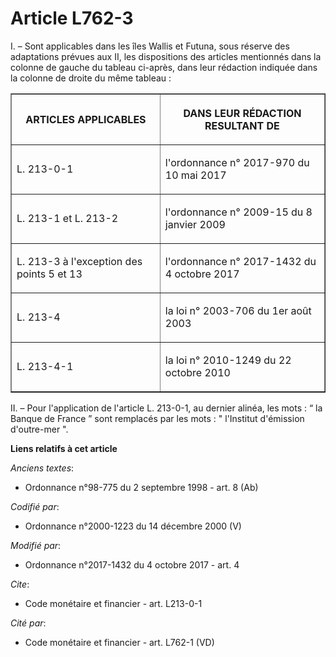 # Article L762-3

I. – Sont applicables dans les îles Wallis et Futuna, sous réserve des adaptations prévues aux II, les dispositions des
articles mentionnés dans la colonne de gauche du tableau ci-après, dans leur rédaction indiquée dans la colonne de droite du
même tableau :

<table border="1">
  <tbody>
    <tr>
      <th>

ARTICLES APPLICABLES

</th>
      <th>

DANS LEUR RÉDACTION RESULTANT DE</th>
    </tr>
    <tr>
      <td align="left">

L. 213-0-1
</td>
      <td align="left">

l'ordonnance n° 2017-970 du 10 mai 2017</td>
    </tr>
    <tr>
      <td align="left">

L. 213-1 et L. 213-2</td>
      <td align="left">

l'ordonnance n° 2009-15 du 8 janvier 2009</td>
    </tr>
    <tr>
      <td align="left">

L. 213-3 à l'exception des points 5 et 13</td>
      <td align="left">

l'ordonnance n° 2017-1432 du 4 octobre 2017</td>
    </tr>
    <tr>
      <td align="left">

L. 213-4</td>
      <td align="left">

la loi n° 2003-706 du 1er août 2003</td>
    </tr>
    <tr>
      <td align="left">

L. 213-4-1</td>
      <td align="left">

la loi n° 2010-1249 du 22 octobre 2010</td>
    </tr>
  </tbody>
</table>

II. – Pour l'application de l'article L. 213-0-1, au dernier alinéa, les mots : “ la Banque de France ” sont remplacés par
les mots : " l'Institut d'émission d'outre-mer ".

**Liens relatifs à cet article**

_Anciens textes_:

  - Ordonnance n°98-775 du 2 septembre 1998 - art. 8 (Ab)

_Codifié par_:

  - Ordonnance n°2000-1223 du 14 décembre 2000 (V)

_Modifié par_:

  - Ordonnance n°2017-1432 du 4 octobre 2017 - art. 4

_Cite_:

  - Code monétaire et financier - art. L213-0-1

_Cité par_:

  - Code monétaire et financier - art. L762-1 (VD)

